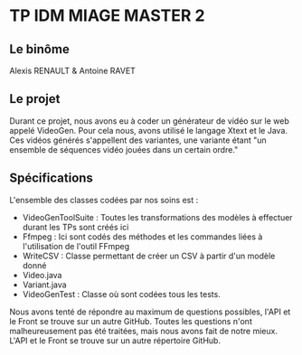 # TP IDM MIAGE MASTER 2

## Le binôme

Alexis RENAULT & Antoine RAVET

## Le projet

Durant ce projet, nous avons eu à coder un générateur de vidéo sur le web appelé VideoGen. Pour cela nous, avons utilisé le langage Xtext et le Java. 
Ces vidéos générés s'appellent des variantes, une variante étant "un ensemble de séquences vidéo jouées dans un certain ordre."

## Spécifications
L'ensemble des classes codées par nos soins est : 
* VideoGenToolSuite : Toutes les transformations des modèles à effectuer durant les TPs sont créés ici
* Ffmpeg : Ici sont codés des méthodes et les commandes liées à l'utilisation de l'outil FFmpeg
* WriteCSV : Classe permettant de créer un CSV à partir d'un modèle donné
* Video.java
* Variant.java
* VideoGenTest : Classe où sont codées tous les tests. 


Nous avons tenté de répondre au maximum de questions possibles, l'API et le Front se trouve sur un autre GitHub.  Toutes les questions n'ont malheureusement pas été traitées, mais nous avons fait de notre mieux.
L'API et le Front se trouve sur un autre répertoire GitHub.


